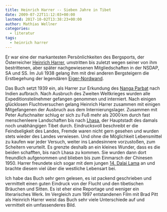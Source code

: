 ```yaml
---
title: Heinrich Harrer -- Sieben Jahre in Tibet
date: 2009-07-22T11:12:03+00:00
lastmod: 2017-10-02T13:38:23+00:00
author: Mathias Wellner
categories:
  - literatur
tags:
  - heinrich harrer
---
```

Er war eine der markantesten Persönlichkeiten des Bergsports, der Österreicher [Heinrich Harrer](http://de.wikipedia.org/wiki/Heinrich_Harrer), umstritten bis zuletzt wegen seiner von ihm bestrittenen, aber später nachgewiesenen Mitgliedschaften in der NSDAP, SA und SS. Im Juli 1938 gelang ihm mit drei anderen Bergsteigern die Erstbegehung der legendären [Eiger-Nordwand](http://de.wikipedia.org/wiki/Eiger-Nordwand).

Das Buch setzt 1939 ein, als Harrer zur Erkundung des [Nanga Parbat](http://de.wikipedia.org/wiki/Nanga_Parbat) nach Indien aufbrach. Nach Ausbruch des Zweiten Weltkrieges wurden alle Expeditionsteilnehmer gefangen genommen und interniert. Nach einigen glücklosen Fluchtversuchen gelang Heinrich Harrer zusammen mit einigen Mitgefangenen der Ausbruch aus dem Internierungslager. Zusammen mit Peter Aufschnaiter schlug er sich zu Fuß mehr als 2000&thinsp;km durch fast menschenleere Landschaften bis nach [Lhasa](http://de.wikipedia.org/wiki/Lhasa), der Hauptstadt des damals noch unabhängigen Tibet durch. Eindrucksvoll beschreibt er die Feindseligkeit des Landes, Fremde waren nicht gern gesehen und wurden stets wieder des Landes verwiesen. Und ohne die Möglichkeit Lebensmittel zu kaufen war jeder Versuch, weiter ins Landesinnere vorzustoßen, zum Scheitern verurteilt. Es grenzte deshalb an ein kleines Wunder, dass es die beiden schafften, bis nach Lhasa zu kommen. Sie wurden dann dort freundlich aufgenommen und blieben bis zum Einmarsch der Chinesen 1950. Harrer freundete sich sogar mit dem jungen [14. Dalai Lama](http://de.wikipedia.org/wiki/Tenzin_Gyatso) an und brachte diesem viel über die westliche Lebensart bei.

Ich habe das Buch sehr gern gelesen, es ist packend geschrieben und vermittelt einen guten Eindruck von der Flucht und den tibetischen Bräuchen und Sitten. Es ist eher eine Reportage und weniger ein literarisches Werk. Im Vergleich zum 1997 entstandenen Film mit Brad Pitt als Heinrich Harrer weist das Buch sehr viele Unterschiede auf und vermittelt ein umfassenderes Bild.